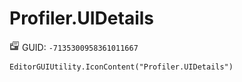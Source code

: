 # Profiler.UIDetails
![](/img/Profiler.UIDetails.png)
GUID: `-7135300958361011667`
```
EditorGUIUtility.IconContent("Profiler.UIDetails")
```

